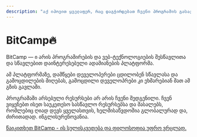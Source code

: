 ```yaml
---
description: "აქ იპოვით ყველაფერ, რაც დაგჭირდებათ ჩვენი პროგრამის გასავლელად \U0001F525\U0001F525\U0001F525"
---
```


# BitCamp🔥

BitCamp — ი არის პროგრამირების და ვებ-ტექნოლოგიების შესწავლითა და სწავლებით დაინტერესებული ადამიანების პლატფორმა.

ამ პლატფორმაზე, დამწყები დეველოპერები ცდილობენ სწავლასა და გამოცდილების მიღებას, გამოცდილი დეველოპრები კი ეხმარებიან მათ ამ გზის გავლაში.

პროგრამაში არსებული რესურსები არ არის ჩვენი შედგენილი. ჩვენ ვიყენებთ ისეთ საუკეთესო სასწავლო რესურსებსა და მასალებს, რომლებიც ღიად დევს ყველასთვის, ხელმისაწვდომია გლობალურად და, ძირითადად. ინგლისურენოვანია.

[წაიკითხეთ BitCamp - ის სულისკვეთება და ფილოსოფია უფრო ვრცლად.](https://link.medium.com/yW9DoE1QS6)



